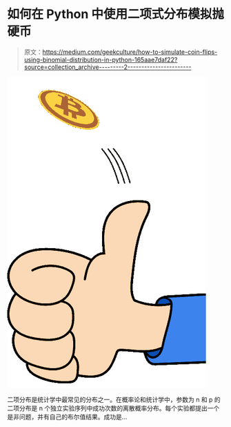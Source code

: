 # 如何在 Python 中使用二项式分布模拟抛硬币

> 原文：<https://medium.com/geekculture/how-to-simulate-coin-flips-using-binomial-distribution-in-python-165aae7daf22?source=collection_archive---------2----------------------->

![](img/9e5a4afed1a3892a535bb200bb85acd7.png)

二项分布是统计学中最常见的分布之一。在概率论和统计学中，参数为 n 和 p 的二项分布是 n 个独立实验序列中成功次数的离散概率分布。每个实验都提出一个是非问题，并有自己的布尔值结果。成功是…